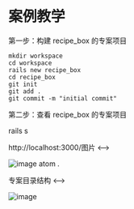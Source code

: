 # 案例教学

第一步：构建 recipe_box 的专案项目

```
mkdir workspace
cd workspace
rails new recipe_box
cd recipe_box
git init
git add .
git commit -m "initial commit"
```
第二步：查看 recipe_box 的专案项目

rails s
<!--> http://localhost:3000/图片 <-->
![image](https://ws4.sinaimg.cn/large/006tNc79gy1fpc31o653lj319o0z81kx.jpg)
atom .
<!--> 专案目录结构 <-->
![image](https://ws3.sinaimg.cn/large/006tNc79gy1fpc35p7vdvj31kw0zjtf6.jpg)
